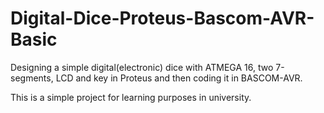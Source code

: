 # Digital-Dice-Proteus-Bascom-AVR-Basic
Designing a simple digital(electronic) dice with ATMEGA 16, two 7-segments, LCD and key in Proteus and then coding it in BASCOM-AVR.

This is a simple project for learning purposes in university.

